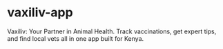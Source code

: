 # vaxiliv-app
Vaxiliv: Your Partner in Animal Health. Track vaccinations, get expert tips, and find local vets all in one app built for Kenya.
